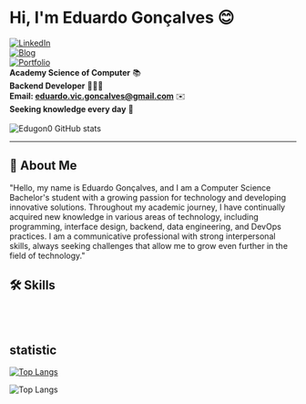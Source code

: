 
# Hi, I'm Eduardo Gonçalves 😊

[![LinkedIn](https://img.shields.io/badge/linkedin-%230077B5.svg?style=for-the-badge&logo=linkedin&logoColor=white)](https://www.linkedin.com/in/eduardo-gonçalves-5a9a4228a/)<br>
[![Blog](https://img.shields.io/badge/Instagram-E4405F?style=for-the-badge&logo=instagram&logoColor=white)](https://www.instagram.com/edugon0/) <br>
[![Portfolio](https://img.shields.io/badge/Portfolio-%23000000.svg?style=for-the-badge&logo=firefox&logoColor=#FF7139)](https://edugon0.github.io/My-Portfolio/index.html) <br>
<strong>Academy Science of Computer</strong> 📚
<br>
<strong>Backend Developer</strong> 👨🏻‍💻
<br>
<strong>Email: eduardo.vic.goncalves@gmail.com</strong> ✉️
<br>
<strong>Seeking knowledge every day</strong> 👀
<br>
<br>
![Edugon0 GitHub stats](https://github-readme-stats.vercel.app/api?username=Edugon0&show_icons=true&theme=merko)
<hr>



## 🚀 About Me
"Hello, my name is Eduardo Gonçalves, and I am a Computer Science Bachelor's student with a growing passion for technology and developing innovative solutions. Throughout my academic journey, I have continually acquired new knowledge in various areas of technology, including programming, interface design, backend, data engineering, and DevOps practices. I am a communicative professional with strong interpersonal skills, always seeking challenges that allow me to grow even further in the field of technology."



## 🛠 Skills
<div style="display: inline-block;"><br/>
    <img src="https://img.shields.io/badge/html5-%23E34F26.svg?style=for-the-badge&logo=html5&logoColor=white" alt="">
    <img src="https://img.shields.io/badge/css3-%231572B6.svg?style=for-the-badge&logo=css3&logoColor=white" alt="">
    <img src="https://img.shields.io/badge/php-%23777BB4.svg?style=for-the-badge&logo=php&logoColor=white" alt="">
    <img src="https://img.shields.io/badge/python-3670A0?style=for-the-badge&logo=python&logoColor=ffdd54" alt="">
    <img src="https://img.shields.io/badge/javascript-%23323330.svg?style=for-the-badge&logo=javascript&logoColor=%23F7DF1E" alt="">
    <img src="https://img.shields.io/badge/c%23-%23239120.svg?style=for-the-badge&logo=csharp&logoColor=white" alt="">
    <img src="https://img.shields.io/badge/mysql-4479A1.svg?style=for-the-badge&logo=mysql&logoColor=white" alt="">
    <img src="https://img.shields.io/badge/MongoDB-%234ea94b.svg?style=for-the-badge&logo=mongodb&logoColor=white" alt="">
    <img src="https://img.shields.io/badge/postgres-%23316192.svg?style=for-the-badge&logo=postgresql&logoColor=white" alt="">
    <img src="https://img.shields.io/badge/sqlite-%2307405e.svg?style=for-the-badge&logo=sqlite&logoColor=white" alt="">
    <img src="https://img.shields.io/badge/docker-%230db7ed.svg?style=for-the-badge&logo=docker&logoColor=white" alt="">
    <img src="https://img.shields.io/badge/terraform-%235835CC.svg?style=for-the-badge&logo=terraform&logoColor=white" alt="">
    <img src="https://img.shields.io/badge/git-%23F05033.svg?style=for-the-badge&logo=git&logoColor=white" alt="">
    <img src="https://img.shields.io/badge/Socket.io-black?style=for-the-badge&logo=socket.io&badgeColor=010101" alt="">
    <img src="https://img.shields.io/badge/express.js-%23404d59.svg?style=for-the-badge&logo=express&logoColor=%2361DAFB" alt="">
    <img src="https://img.shields.io/badge/flask-%23000.svg?style=for-the-badge&logo=flask&logoColor=white" alt="">
    <img src="https://img.shields.io/badge/node.js-6DA55F?style=for-the-badge&logo=node.js&logoColor=white" alt="">
    <img src="https://img.shields.io/badge/react-%2320232a.svg?style=for-the-badge&logo=react&logoColor=%2361DAFB" alt="">
    <img src="https://img.shields.io/badge/.NET-5C2D91?style=for-the-badge&logo=.net&logoColor=white" alt="">
    <img src="https://img.shields.io/badge/AWS-%23FF9900.svg?style=for-the-badge&logo=amazon-aws&logoColor=white" alt="">
    <img src="https://img.shields.io/badge/Linux-FCC624?style=for-the-badge&logo=linux&logoColor=black" alt="">
    
</div><br/>


## statistic

[![Top Langs](https://github-readme-stats.vercel.app/api/top-langs/?username=Edugon0&layout=donut)](https://github.com/anuraghazra/github-readme-stats)

![Top Langs](https://github-readme-stats.vercel.app/api/top-langs/?username=Edugon0&hide_progress=true)
